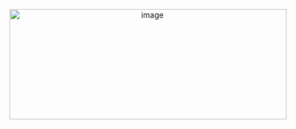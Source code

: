 <div align="center"><img width="500" height="200" alt="image" src="https://github.com/user-attachments/assets/7af458b6-548e-45ec-900d-d503f7476294" /></div>
